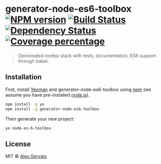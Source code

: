 # generator-node-es6-toolbox [![NPM version][npm-image]][npm-url] [![Build Status][travis-image]][travis-url] [![Dependency Status][daviddm-image]][daviddm-url] [![Coverage percentage][coveralls-image]][coveralls-url]
> Opinionated nodejs stack with tests, documentation, ES6 support through babel.

## Installation

First, install [Yeoman](http://yeoman.io) and generator-node-es6-toolbox using [npm](https://www.npmjs.com/) (we assume you have pre-installed [node.js](https://nodejs.org/)).

```bash
npm install -g yo
npm install -g generator-node-es6-toolbox
```

Then generate your new project:

```bash
yo node-es-6-toolbox
```

## License

MIT © [Alex Gervais](gogap.co)


[npm-image]: https://badge.fury.io/js/generator-node-es6-toolbox.svg
[npm-url]: https://npmjs.org/package/generator-node-es6-toolbox
[travis-image]: https://travis-ci.org/alexgerv/generator-node-es6-toolbox.svg?branch=master
[travis-url]: https://travis-ci.org/alexgerv/generator-node-es6-toolbox
[daviddm-image]: https://david-dm.org/alexgerv/generator-node-es6-toolbox.svg?theme=shields.io
[daviddm-url]: https://david-dm.org/alexgerv/generator-node-es6-toolbox
[coveralls-image]: https://coveralls.io/repos/alexgerv/generator-node-es6-toolbox/badge.svg
[coveralls-url]: https://coveralls.io/r/alexgerv/generator-node-es6-toolbox
